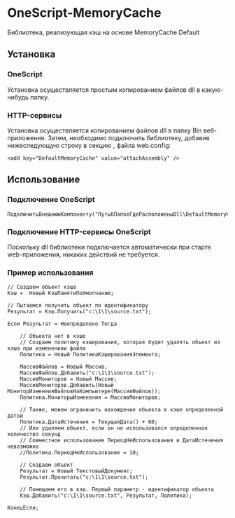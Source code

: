 # OneScript-MemoryCache
Библиотека, реализующая кэш на основе MemoryCache.Default

## Установка

### OneScript
Установка осуществляется простым копированием файлов dll в какую-нибудь папку.

### HTTP-сервисы
Установка осуществляется копированием файлов dll в папку Bin веб-приложения.
Затем, необходимо подключить библиотеку, добавив нижеследующую строку в секцию <appSettings>, файла web.config:

```bsl
<add key="DefaultMemoryCache" value="attachAssembly" />
```

## Использование

### Подключение OneScript

```bsl
ПодключитьВнешнююКомпоненту("ПутьКПапкеГдеРасположеныDll\DefaultMemoryCache.dll");
```

### Подключение HTTP-сервисы OneScript
Поскольку dll библиотеки подключается автоматически при старте web-приложения, никаких действий не требуется.

### Пример использования

```bsl
// Создаем объект кэша
Кэш =  Новый КэшПамятиПоУмолчанию;

// Пытаемся получить объект по идентификатору
Результат = Кэш.Получить("c:\1\1\source.txt");

Если Результат = Неопределено Тогда

	// Объекта нет в кэше
	// Создаем политику кэширования, которая будет удалять объект из кэша при изменениии файла
	Политика = Новый ПолитикаКэшированияЭлемента;
	
	МассивФайлов = Новый Массив;
	МассивФайлов.Добавить("c:\1\1\source.txt");
	МассивМониторов = Новый Массив;
	МассивМониторов.Добавить(Новый МониторИзменеияФайловНаКомпьютере(МассивФайлов));
	Политика.МониторыИзменения = МассивМониторов;
	
	// Также, можем ограничить нахождение объекта в кэше определенной датой
	Политика.ДатаИстечения = ТекущаяДата() + 60;
	// Или удаляем объект, если он не использовался определенное количество секунд
	// Совместное использование ПериодНеИспользования и ДатаИстечения невозможно
	//Политика.ПериодНеИспользования = 10;
	
	// Создаем объект
	Результат = Новый ТекстовыйДокумент;
	Результат.Прочитать("c:\1\1\source.txt");
	
	// Помещаем его в кэш. Первый параметр - идентификатор объекта
	Кэш.Добавить("c:\1\1\source.txt", Результат, Политика);					

КонецЕсли;
```

